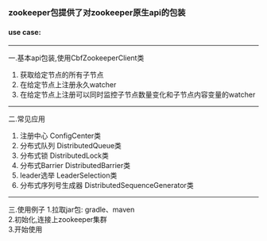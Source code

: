 ### zookeeper包提供了对zookeeper原生api的包装
#### use case:
***
一.基本api包装,使用CbfZookeeperClient类
1. 获取给定节点的所有子节点
2. 在给定节点上注册永久watcher
3. 在给定节点上注册可以同时监控子节点数量变化和子节点内容变量的watcher
***
二.常见应用
1. 注册中心 ConfigCenter类
2. 分布式队列 DistributedQueue类
3. 分布式锁 DistributedLock类
4. 分布式Barrier DistributedBarrier类
5. leader选举 LeaderSelection类
6. 分布式序列号生成器 DistributedSequenceGenerator类
***
三.使用例子
1.拉取jar包: gradle、maven  
2.初始化,连接上zookeeper集群  
3.开始使用  